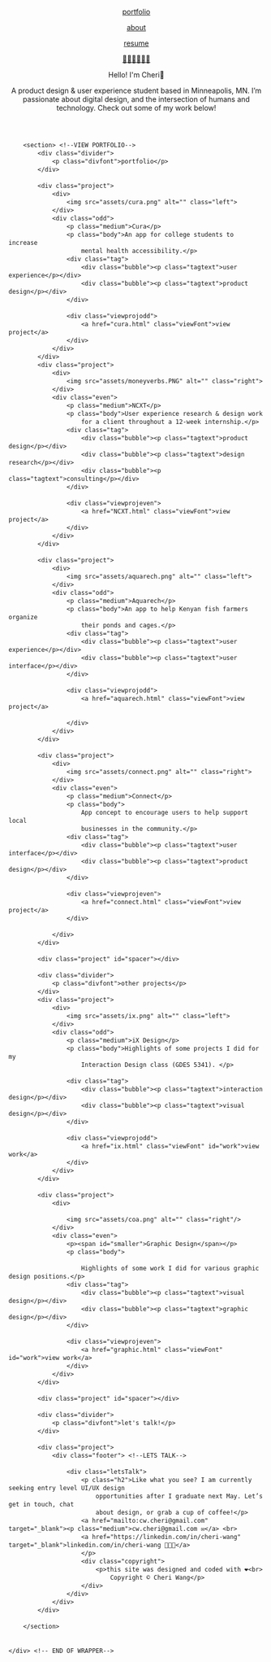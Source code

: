 <!DOCTYPE html>
<html lang="en">
<head>
    <meta charset="UTF-8">
    <title>Cheri Wang</title>
    <link rel="stylesheet" href="https://use.typekit.net/ruy7uti.css">
    <link href="https://fonts.googleapis.com/css2?family=DM+Sans:ital,wght@0,400;0,500;0,700;1,400;1,500;1,700&display=swap" rel="stylesheet">
    <link rel="shortcut icon" href="assets/fav.ico">
     <link rel="stylesheet" href="style.css">
 </head>
 <body>
    <div class="wrapper">
        <header>
            <nav>
            <div class="menu">
                <a href="index.html"><p class="menuclick">portfolio</p></a>
                <a href="about.html" class="about"><p class="menut">about</p></a>
                <a href="assets/CheriWangResume.pdf" target="_blank" class="resume"><p class="menut">resume</p></a>
            </div>
            <div class="leftside">
                <a href="index.html"><p class="menut">👩🏻‍💻🤘🌲😃</p></a>
            </div>
            </nav>
            <aside>
            <div class="intro"> <!-- HELLO IM CHERI-->
                <p id="bigtext"><span id="green">Hello!</span> I'm Cheri👋</p>
                <p class="h2">A product design & user experience student based in
                    Minneapolis, MN. I’m passionate about digital design, and the
                    intersection of humans and technology. Check out some of my work below!</p>
            </div>
            </aside>
        </header>

        <section> <!--VIEW PORTFOLIO-->
            <div class="divider">
                <p class="divfont">portfolio</p>
            </div>

            <div class="project">
                <div>
                    <img src="assets/cura.png" alt="" class="left">
                </div>
                <div class="odd">
                    <p class="medium">Cura</p>
                    <p class="body">An app for college students to increase
                        mental health accessibility.</p>
                    <div class="tag">
                        <div class="bubble"><p class="tagtext">user experience</p></div>
                        <div class="bubble"><p class="tagtext">product design</p></div>
                    </div>

                    <div class="viewprojodd">
                        <a href="cura.html" class="viewFont">view project</a>
                    </div>
                </div>
            </div>
            <div class="project">
                <div>
                    <img src="assets/moneyverbs.PNG" alt="" class="right">
                </div>
                <div class="even">
                    <p class="medium">NCXT</p>
                    <p class="body">User experience research & design work
                        for a client throughout a 12-week internship.</p>
                    <div class="tag">
                        <div class="bubble"><p class="tagtext">product design</p></div>
                        <div class="bubble"><p class="tagtext">design research</p></div>
                        <div class="bubble"><p class="tagtext">consulting</p></div>
                    </div>

                    <div class="viewprojeven">
                        <a href="NCXT.html" class="viewFont">view project</a>
                    </div>
                </div>
            </div>

            <div class="project">
                <div>
                    <img src="assets/aquarech.png" alt="" class="left">
                </div>
                <div class="odd">
                    <p class="medium">Aquarech</p>
                    <p class="body">An app to help Kenyan fish farmers organize
                        their ponds and cages.</p>
                    <div class="tag">
                        <div class="bubble"><p class="tagtext">user experience</p></div>
                        <div class="bubble"><p class="tagtext">user interface</p></div>
                    </div>

                    <div class="viewprojodd">
                        <a href="aquarech.html" class="viewFont">view project</a>

                    </div>
                </div>
            </div>

            <div class="project">
                <div>
                    <img src="assets/connect.png" alt="" class="right">
                </div>
                <div class="even">
                    <p class="medium">Connect</p>
                    <p class="body">
                        App concept to encourage users to help support local
                        businesses in the community.</p>
                    <div class="tag">
                        <div class="bubble"><p class="tagtext">user interface</p></div>
                        <div class="bubble"><p class="tagtext">product design</p></div>
                    </div>

                    <div class="viewprojeven">
                        <a href="connect.html" class="viewFont">view project</a>
                    </div>

                </div>
            </div>

            <div class="project" id="spacer"></div>

            <div class="divider">
                <p class="divfont">other projects</p>
            </div>
            <div class="project">
                <div>
                    <img src="assets/ix.png" alt="" class="left">
                </div>
                <div class="odd">
                    <p class="medium">iX Design</p>
                    <p class="body">Highlights of some projects I did for my
                        Interaction Design class (GDES 5341). </p>

                    <div class="tag">
                        <div class="bubble"><p class="tagtext">interaction design</p></div>
                        <div class="bubble"><p class="tagtext">visual design</p></div>
                    </div>

                    <div class="viewprojodd">
                        <a href="ix.html" class="viewFont" id="work">view work</a>
                    </div>
                </div>
            </div>

            <div class="project">
                <div>

                    <img src="assets/coa.png" alt="" class="right"/>
                </div>
                <div class="even">
                    <p><span id="smaller">Graphic Design</span></p>
                    <p class="body">

                        Highlights of some work I did for various graphic design positions.</p>
                    <div class="tag">
                        <div class="bubble"><p class="tagtext">visual design</p></div>
                        <div class="bubble"><p class="tagtext">graphic design</p></div>
                    </div>

                    <div class="viewprojeven">
                        <a href="graphic.html" class="viewFont" id="work">view work</a>
                    </div>
                </div>
            </div>

            <div class="project" id="spacer"></div>

            <div class="divider">
                <p class="divfont">let's talk!</p>
            </div>

            <div class="project">
                <div class="footer"> <!--LETS TALK-->

                    <div class="letsTalk">
                        <p class="h2">Like what you see? I am currently seeking entry level UI/UX design
                            opportunities after I graduate next May. Let’s get in touch, chat
                            about design, or grab a cup of coffee!</p>
                        <a href="mailto:cw.cheri@gmail.com" target="_blank"><p class="medium">cw.cheri@gmail.com ✉</a>️ <br>
                        <a href="https://linkedin.com/in/cheri-wang" target="_blank">linkedin.com/in/cheri-wang 👩🏻‍💻</a>
                        </p>
                        <div class="copyright">
                            <p>this site was designed and coded with ❤️<br>
                                Copyright © Cheri Wang</p>
                        </div>
                    </div>
                </div>
            </div>

        </section>


    </div> <!-- END OF WRAPPER-->
 </body>
 </html>
